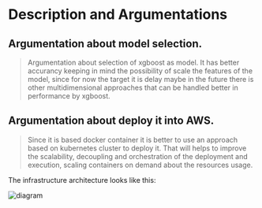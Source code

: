 # Description and Argumentations
## Argumentation about model selection.
> Argumentation about selection of xgboost as model. It has better accurancy 
keeping in mind the possibility of scale the features of the model,
since for now the target it is delay maybe in the future there is other multidimensional
approaches that can be handled better in performance by xgboost.

## Argumentation about deploy it into AWS.
> Since it is based docker container it is better to use an approach based on kubernetes cluster to deploy it.
That will helps to improve the scalability, decoupling and orchestration of the deployment and execution, scaling containers
on demand about the resources usage.

The infrastructure architecture looks like this:





![diagram](https://github.com/dsotoduque/predict-app/assets/17690605/7be2e0a7-77b3-4759-aed9-91ee6071a892)
